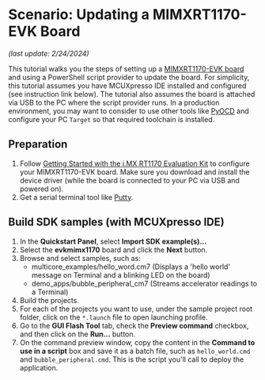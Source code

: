 # Scenario: Updating a MIMXRT1170-EVK Board

_(last update: 2/24/2024)_

This tutorial walks you the steps of setting up a [MIMXRT1170-EVK board](https://www.nxp.com/design/design-center/development-boards/i-mx-evaluation-and-development-boards/i-mx-rt1170-evaluation-kit:MIMXRT1170-EVK) and using a PowerShell script provider to update the board. For simplicity, this tutorial assumes you have MCUXpresso IDE installed and configured (see instruction link below). The tutorial also assumes the board is attached via USB to the PC where the script provider runs. In a production environment, you may want to consider to use other tools like [PyOCD](https://github.com/pyocd/pyOCD) and configure your PC `Target` so that required toolchain is installed.

## Preparation

1. Follow [Getting Started with the i.MX RT1170 Evaluation Kit](https://www.nxp.com/document/guide/getting-started-with-the-i-mx-rt1170-evaluation-kit:GS-MIMXRT1170-EVK) to configure your MIMXRT1170-EVK board. Make sure you download and install the device driver (while the board is connected to your PC via USB and powered on).
2. Get a serial terminal tool like [Putty](https://putty.org/).

## Build SDK samples (with MCUXpresso IDE)

1. In the **Quickstart Panel**, select **Import SDK example(s)...**
2. Select the **evkmimx1170** board and click the **Next** button.
3. Browse and select samples, such as:
    * multicore_examples/hello_word.cm7 (Displays a 'hello world' message on Terminal and a blinking LED on the board)
    * demo_apps/bubble_peripheral_cm7 (Streams accelerator readings to a Terminal)
4. Build the projects.
5. For each of the projects you want to use, under the sample project root folder, click on the `*.launch` file to open launching profile.
6. Go to the **GUI Flash Tool** tab, check the **Preview command** checkbox, and then click on the **Run...** button.
7. On the command preview window, copy the content in the **Command to use in a script** box and save it as a batch file, such as `hello_world.cmd` and `bubble_peripheral.cmd`. This is the script you'll call to deploy the application. 
